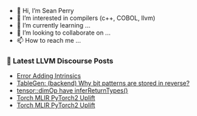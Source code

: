 - 👋 Hi, I’m Sean Perry
- 👀 I’m interested in compilers (c++, COBOL, llvm)
- 🌱 I’m currently learning ...
- 💞️ I’m looking to collaborate on ...
- 📫 How to reach me ...

<!---
s66perry/s66perry is a ✨ special ✨ repository because its `README.md` (this file) appears on your GitHub profile.
You can click the Preview link to take a look at your changes.
--->
### 📕 Latest LLVM Discourse Posts

<!-- DISCOURSE-LLVM:START -->
- [Error Adding Intrinsics](https://discourse.llvm.org/t/error-adding-intrinsics/74005#post_1)
- [TableGen: &lpar;backend&rpar; Why bit patterns are stored in reverse?](https://discourse.llvm.org/t/tablegen-backend-why-bit-patterns-are-stored-in-reverse/72844#post_8)
- [tensor::dimOp have inferReturnTypes&lpar;&rpar;](https://discourse.llvm.org/t/tensor-dimop-have-inferreturntypes/74002#post_3)
- [Torch MLIR PyTorch2 Uplift](https://discourse.llvm.org/t/torch-mlir-pytorch2-uplift/74000#post_4)
- [Torch MLIR PyTorch2 Uplift](https://discourse.llvm.org/t/torch-mlir-pytorch2-uplift/74000#post_3)
<!-- DISCOURSE-LLVM:END -->
